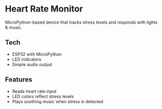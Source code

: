 # Heart Rate Monitor

MicroPython-based device that tracks stress levels and responds with lights & music.

## Tech
- ESP32 with MicroPython
- LED indicators
- Simple audio output

## Features
- Reads heart rate input
- LED colors reflect stress levels
- Plays soothing music when stress is detected

